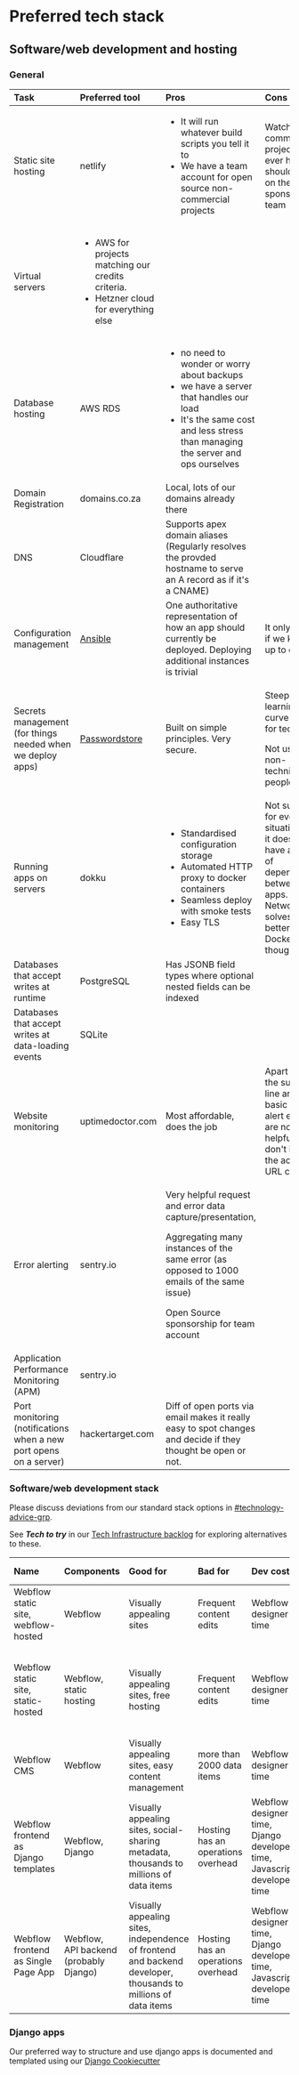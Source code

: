# Preferred tech stack

## Software/web development and hosting

### General

<table>
  <thead>
    <tr>
      <th style="text-align:left">Task</th>
      <th style="text-align:left">Preferred tool</th>
      <th style="text-align:left">Pros</th>
      <th style="text-align:left">Cons</th>
    </tr>
  </thead>
  <tbody>
    <tr>
      <td style="text-align:left">Static site hosting</td>
      <td style="text-align:left">netlify</td>
      <td style="text-align:left">
        <ul>
          <li>It will run whatever build scripts you tell it to</li>
          <li>We have a team account for open source non-commercial projects</li>
        </ul>
      </td>
      <td style="text-align:left">Watch out - commerical projects if we ever have any should not be on the
        sponsored team</td>
    </tr>
    <tr>
      <td style="text-align:left">Virtual servers</td>
      <td style="text-align:left">
        <ul>
          <li>AWS for projects matching our credits criteria.</li>
          <li>Hetzner cloud for everything else</li>
        </ul>
      </td>
      <td style="text-align:left"></td>
      <td style="text-align:left"></td>
    </tr>
    <tr>
      <td style="text-align:left">Database hosting</td>
      <td style="text-align:left">AWS RDS</td>
      <td style="text-align:left">
        <ul>
          <li>no need to wonder or worry about backups</li>
          <li>we have a server that handles our load</li>
          <li>It&apos;s the same cost and less stress than managing the server and ops
            ourselves</li>
        </ul>
      </td>
      <td style="text-align:left"></td>
    </tr>
    <tr>
      <td style="text-align:left">Domain Registration</td>
      <td style="text-align:left">domains.co.za</td>
      <td style="text-align:left">Local, lots of our domains already there</td>
      <td style="text-align:left"></td>
    </tr>
    <tr>
      <td style="text-align:left">DNS</td>
      <td style="text-align:left">Cloudflare</td>
      <td style="text-align:left">Supports apex domain aliases (Regularly resolves the provded hostname
        to serve an A record as if it&apos;s a CNAME)</td>
      <td style="text-align:left"></td>
    </tr>
    <tr>
      <td style="text-align:left">Configuration management</td>
      <td style="text-align:left"><a href="https://github.com/OpenUpSA/ansible-config/">Ansible</a>
      </td>
      <td style="text-align:left">One authoritative representation of how an app should currently be deployed.
        Deploying additional instances is trivial</td>
      <td style="text-align:left">It only works if we keep it up to date</td>
    </tr>
    <tr>
      <td style="text-align:left">Secrets management (for things needed when we deploy apps)</td>
      <td style="text-align:left"><a href="https://github.com/OpenUpSA/secrets_store">Passwordstore</a>
      </td>
      <td style="text-align:left">Built on simple principles. Very secure.</td>
      <td style="text-align:left">
        <p>Steep learning curve even for techies.</p>
        <p>Not usable by non-technical people.</p>
      </td>
    </tr>
    <tr>
      <td style="text-align:left">Running apps on servers</td>
      <td style="text-align:left">dokku</td>
      <td style="text-align:left">
        <ul>
          <li>Standardised configuration storage</li>
          <li>Automated HTTP proxy to docker containers</li>
          <li>Seamless deploy with smoke tests</li>
          <li>Easy TLS</li>
        </ul>
      </td>
      <td style="text-align:left">Not suitable for every situation, e.g it doesn&apos;t have a notion of
        dependencies between apps. Docker Networks solves this better than Docker
        Links though.</td>
    </tr>
    <tr>
      <td style="text-align:left">Databases that accept writes at runtime</td>
      <td style="text-align:left">PostgreSQL</td>
      <td style="text-align:left">Has JSONB field types where optional nested fields can be indexed</td>
      <td
      style="text-align:left"></td>
    </tr>
    <tr>
      <td style="text-align:left">Databases that accept writes at data-loading events</td>
      <td style="text-align:left">SQLite</td>
      <td style="text-align:left"></td>
      <td style="text-align:left"></td>
    </tr>
    <tr>
      <td style="text-align:left">Website monitoring</td>
      <td style="text-align:left">uptimedoctor.com</td>
      <td style="text-align:left">Most affordable, does the job</td>
      <td style="text-align:left">Apart from the subject line and a basic status, alert emails are not super
        helpful, e.g. don&apos;t include the actual URL checked.</td>
    </tr>
    <tr>
      <td style="text-align:left">Error alerting</td>
      <td style="text-align:left">sentry.io</td>
      <td style="text-align:left">
        <p>Very helpful request and error data capture/presentation,</p>
        <p>Aggregating many instances of the same error (as opposed to 1000 emails
          of the same issue)</p>
        <p>Open Source sponsorship for team account</p>
      </td>
      <td style="text-align:left"></td>
    </tr>
    <tr>
      <td style="text-align:left">Application Performance Monitoring (APM)</td>
      <td style="text-align:left">sentry.io</td>
      <td style="text-align:left"></td>
      <td style="text-align:left"></td>
    </tr>
    <tr>
      <td style="text-align:left">Port monitoring (notifications when a new port opens on a server)</td>
      <td
      style="text-align:left">hackertarget.com</td>
        <td style="text-align:left">Diff of open ports via email makes it really easy to spot changes and
          decide if they thought be open or not.</td>
        <td style="text-align:left"></td>
    </tr>
  </tbody>
</table>

### Software/web development stack

Please discuss deviations from our standard stack options in [\#technology-advice-grp](https://openupsa.slack.com/archives/CBL958RME).

See _**Tech to try**_ in our [Tech Infrastructure backlog](https://trello.com/b/3lVjXyzc/tech-infrastructure) for exploring alternatives to these.

| Name | Components | Good for | Bad for | Dev costs | Running costs |
| :--- | :--- | :--- | :--- | :--- | :--- |
| Webflow static site, webflow-hosted | Webflow | Visually appealing sites | Frequent content edits | Webflow designer time | $12/m annual; $15/m monthly |
| Webflow static site, static-hosted | Webflow, static hosting | Visually appealing sites, free hosting | Frequent content edits | Webflow designer time | Free - updates require developer to redeploy \(30 minutes\) |
| Webflow CMS | Webflow | Visually appealing sites, easy content management | more than 2000 data items | Webflow designer time | $16/m annual; $20/m monthly |
| Webflow frontend as Django templates | Webflow, Django | Visually appealing sites, social-sharing metadata, thousands to millions of data items | Hosting has an operations overhead | Webflow designer time, Django developer time, Javascript developer time | ~$5 per month + hosting operations |
| Webflow frontend as Single Page App | Webflow, API backend \(probably Django\) | Visually appealing sites, independence of frontend and backend developer, thousands to millions of data items | Hosting has an operations overhead | Webflow designer time, Django developer time, Javascript developer time | ~$5 per month + hosting operations |

### Django apps

Our preferred way to structure and use django apps is documented and templated using our [Django Cookiecutter](https://github.com/OpenUpSA/cookiecutter-django-dokku)

